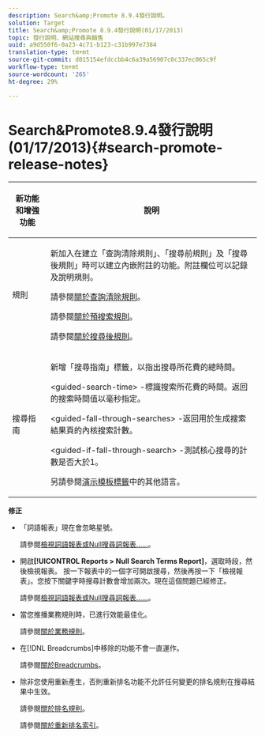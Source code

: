 ```yaml
---
description: Search&amp;Promote 8.9.4發行說明。
solution: Target
title: Search&amp;Promote 8.9.4發行說明(01/17/2013)
topic: 發行說明、網站搜尋與銷售
uuid: a9d550f6-0a23-4c71-b123-c31b997e7384
translation-type: tm+mt
source-git-commit: d015154efdccbb4c6a39a56907c0c337ec065c9f
workflow-type: tm+mt
source-wordcount: '265'
ht-degree: 29%

---
```



# Search&amp;Promote8.9.4發行說明(01/17/2013){#search-promote-release-notes}

<table> 
 <thead> 
  <tr> 
   <th colname="col1" class="entry"> <p>新功能和增強功能 </p> </th> 
   <th colname="col2" class="entry"> <p>說明 </p> </th> 
  </tr> 
 </thead>
 <tbody> 
  <tr> 
   <td colname="col1"> <p>規則 </p> </td> 
   <td colname="col2"> <p> 新加入在建立「查詢清除規則」、「搜尋前規則」及「搜尋後規則」時可以建立內嵌附註的功能。附註欄位可以記錄及說明規則。 </p> <p>請參閱<a href="../c-about-rules-menu/c-about-query-cleaning-rules.md#concept_17F3CDDC3C8A4128AF092A82B777B86C" format="dita" scope="local">關於查詢清除規則</a>。 </p> <p>請參閱<a href="../c-about-rules-menu/c-about-pre-search-rules.md#concept_5BF84BB6FACB4645BA9CB7496A01CD1F" format="dita" scope="local">關於預搜索規則</a>。 </p> <p>請參閱<a href="../c-about-rules-menu/c-about-post-search-rules.md#concept_AF6ADFCC0ADF4A788003964939917FDE" format="dita" scope="local">關於搜尋後規則</a>。 </p> </td> 
  </tr> 
  <tr> 
   <td colname="col1"> <p>搜尋指南 </p> </td> 
   <td colname="col2"> <p> 新增「搜尋指南」標籤，以指出搜尋所花費的總時間。 </p> <p> <span class="codeph"> &lt;guided-search-time&gt;</span> -標識搜索所花費的時間。返回的搜索時間值以毫秒指定。 </p> <p> <span class="codeph"> &lt;guided-fall-through-searches&gt;</span> -返回用於生成搜索結果頁的內核搜索計數。 </p> <p> <span class="codeph"> &lt;guided-if-fall-through-search&gt;</span> -測試核心搜尋的計數是否大於1。 </p> <p>另請參閱<a href="../c-appendices/c-templates.md#reference_F1BBF616BCEC4AD7B2548ECD3CA74C64" format="dita" scope="local">演示模板標籤</a>中的其他語言。 </p> </td> 
  </tr> 
 </tbody> 
</table>

**修正**

* 「詞語報表」現在會忽略星號。

   請參閱[檢視詞語報表或Null搜尋詞報表……](../c-about-reports-menu/c-about-reports-menu.md#task_53B7ED1582DD4B0E8376546A7AFC789A)。

* 開啟&#x200B;**[!UICONTROL Reports > Null Search Terms Report]**，選取時段，然後檢視報表。 按一下報表中的一個字可開啟搜尋，然後再按一下「檢視報表」。您按下關鍵字時搜尋計數會增加兩次。現在這個問題已經修正。

   請參閱[檢視詞語報表或Null搜尋詞報表……](../c-about-reports-menu/c-about-reports-menu.md#task_53B7ED1582DD4B0E8376546A7AFC789A)。

* 當您推播業務規則時，已進行效能最佳化。

   請參閱[關於業務規則](../c-about-rules-menu/c-about-business-rules.md#concept_2A93D76216754D3D8412CDEA00BD26BD)。

* 在[!DNL Breadcrumbs]中移除的功能不會一直運作。

   請參閱[關於Breadcrumbs](../c-about-design-menu/c-about-breadcrumbs.md#concept_FB8A943C594A4A1593B118141DA61F03)。

* 除非您使用重新產生，否則重新排名功能不允許任何變更的排名規則在搜尋結果中生效。

   請參閱[關於排名規則](../c-about-rules-menu/c-about-ranking-rules.md#concept_F555C076759B4E81B925441CFE707397)。

   請參閱[關於重新排名索引](../c-about-index-menu/c-about-re-rank-index.md#concept_147B0A9FCD51451787DA898E06F7C692)。

